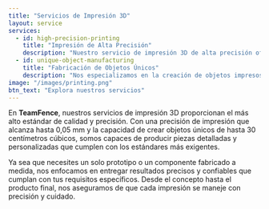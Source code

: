 ```yaml
---
title: "Servicios de Impresión 3D"
layout: service
services:
  - id: high-precision-printing
    title: "Impresión de Alta Precisión"
    description: "Nuestro servicio de impresión 3D de alta precisión ofrece detalles incomparables, con alturas de capa de hasta 0,05 mm. Esto garantiza que incluso los diseños más intrincados se reproduzcan con una increíble precisión, lo que lo hace ideal para modelos detallados, prototipos y componentes personalizados."
  - id: unique-object-manufacturing
    title: "Fabricación de Objetos Únicos"
    description: "Nos especializamos en la creación de objetos impresos en 3D únicos de hasta 30 centímetros cúbicos. Ya sea que necesites diseños personalizados, piezas complejas o modelos detallados, aprovechamos la última tecnología de impresión 3D para dar vida a tu visión con la mayor precisión."
image: "/images/printing.png"
btn_text: "Explora nuestros servicios"
---
```

En **TeamFence**, nuestros servicios de impresión 3D proporcionan el más alto estándar de calidad y precisión. Con una precisión de impresión que alcanza hasta 0,05 mm y la capacidad de crear objetos únicos de hasta 30 centímetros cúbicos, somos capaces de producir piezas detalladas y personalizadas que cumplen con los estándares más exigentes.

Ya sea que necesites un solo prototipo o un componente fabricado a medida, nos enfocamos en entregar resultados precisos y confiables que cumplan con tus requisitos específicos. Desde el concepto hasta el producto final, nos aseguramos de que cada impresión se maneje con precisión y cuidado.
